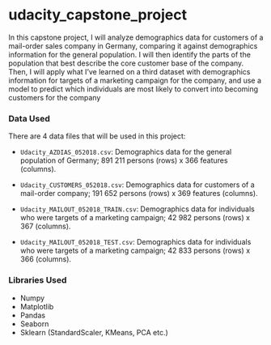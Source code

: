 # udacity_capstone_project

In this capstone project, I will analyze demographics data for customers of a mail-order
sales company in Germany, comparing it against demographics information for the
general population. I will then identify the parts of the population that best describe the
core customer base of the company. Then, I will apply what I’ve learned on a third
dataset with demographics information for targets of a marketing campaign for the
company, and use a model to predict which individuals are most likely to convert into
becoming customers for the company

### Data Used

There are 4 data files that will be used in this project:
* `Udacity_AZDIAS_052018.csv`: Demographics data for the general population
of Germany; 891 211 persons (rows) x 366 features (columns).

* `Udacity_CUSTOMERS_052018.csv`: Demographics data for customers of a
mail-order company; 191 652 persons (rows) x 369 features (columns).

* `Udacity_MAILOUT_052018_TRAIN.csv`: Demographics data for individuals
who were targets of a marketing campaign; 42 982 persons (rows) x 367
(columns).

* `Udacity_MAILOUT_052018_TEST.csv`: Demographics data for individuals
who were targets of a marketing campaign; 42 833 persons (rows) x 366
(columns).

### Libraries Used 

* Numpy
* Matplotlib
* Pandas
* Seaborn
* Sklearn (StandardScaler, KMeans, PCA etc.)
